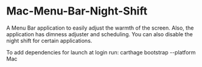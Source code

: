 # Mac-Menu-Bar-Night-Shift
A Menu Bar application to easily adjust the warmth of the screen. Also, the application has dimness adjuster and scheduling. You can also disable the night shift for certain applications.

To add dependencies for launch at login run:
  carthage bootstrap --platform Mac
